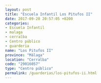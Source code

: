 ```yaml
---
layout: post
title: "Escuela Infantil Los Pitufos II"
date: 2017-09-20 20:57:05 +0200
categories:
- Escuela Infantil
- malaga
- cerralba
- Centro público
- guarderia
name: "Los Pitufos II"
province: "Málaga"
location: "Cerralba"
code: "29016057"
type: "Centro público"
permalink: /guarderias/los-pitufos-ii.html
---
```

